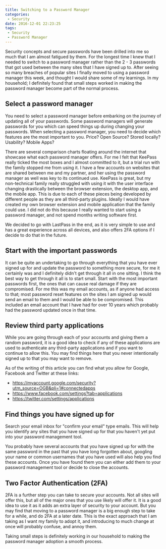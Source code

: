 ```yaml
---
title: Switching to a Password Manager
categories:
 - Security
date: 2016-12-01 22:23:25
tags:
 - Security
 - Password Manager
---
```


Security concepts and secure passwords have been drilled into me so much that I am almost fatigued by them. For the longest time I knew that I needed to switch to a password manager rather than the 2 - 3 passwords that got used between the many sites that I have signed up to. After seeing so many breaches of popular sites I finally moved to using a password manager this week, and thought I would share some of my learnings. In my household; I definitely found that small steps worked in making the password manager become part of the normal process.
<!-- more -->

## Select a password manager

You need to select a password manager before embarking on the journey of updating all of your passwords. Some password managers will generate passwords for you which can speed things up during changing your passwords. When selecting a password manager, you need to decide which features are the most important to you. Price? Open Source? Stored locally? Usability? Mobile Apps?

There are several comparison charts floating around the internet that showcase what each password manager offers. For me I felt that KeePass really ticked the most boxes and I almost committed to it, but a trial run with the family stopped me from using it. I have a few accounts on websites that are shared between me and my partner, and her using the password manager as well was key to its continued use. KeePass is great, but my non-technical family really struggled with using it with the user interface changing drastically between the browser extension, the desktop app, and the mobile app. This is due to each of these pieces being developed by different people as they are all third-party plugins. Ideally I would have created my own browser extension and mobile application that the family could use. I did not do this because I really wanted to start using a password manager, and not spend months writing software first.

We decided to go with LastPass in the end, as it is very simple to use and has a great experience across all devices, and also offers 2FA options if I decide to do that in the future.

## Start with the important passwords

It can be quite an undertaking to go through everything that you have ever signed up for and update the password to something more secure, for me it certainly was and I definitely didn't get through it all in one sitting. I think the best way to get through it all is to start small. Start with the most important passwords first, the ones that can cause real damage if they are compromised. For me this was my email accounts, as if anyone had access to that; most password reset features on the sites I am signed up would send an email to them and I would be able to be compromised. This included an email account that I have had for over 10 years which probably had the password updated once in that time.

## Review third party applications

While you are going through each of your accounts and giving them a random password, it is a good idea to check if any of these applications are used to authenticate any third-party applications and if you want to continue to allow this. You may find things here that you never intentionally signed up to that you may want to remove.

As of the writing of this article you can find what you allow for Google, Facebook and Twitter at these links:

- https://myaccount.google.com/security?utm_source=OGB&pli=1#connectedapps
- https://www.facebook.com/settings?tab=applications
- https://twitter.com/settings/applications

## Find things you have signed up for

Search your email inbox for "confirm your email" type emails. This will help you identify any sites that you have signed up for that you haven't yet put into your password management tool.

You probably have several accounts that you have signed up for with the same password in the past that you have long forgotten about, googling your name or common usernames that you have used will also help you find these accounts. Once you have found them you can either add them to your password management tool or decide to close the accounts.

## Two Factor Authentication (2FA)

2FA is a further step you can take to secure your accounts. Not all sites will offer this, but all of the major ones that you use likely will offer it. It is a good idea to use it as it adds an extra layer of security to your account. But you may find that moving to a password manager is a big enough step to take for a while, and do 2FA at a later date. This is the exact approach that I am taking as I want my family to adopt it, and introducing to much change at once will probably confuse, and annoy them.

Taking small steps is definitely working in our household to making the password manager adoption a smooth process.